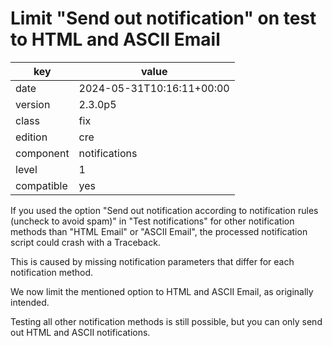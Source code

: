 [//]: # (werk v2)
# Limit "Send out notification" on test to HTML and ASCII Email

key        | value
---------- | ---
date       | 2024-05-31T10:16:11+00:00
version    | 2.3.0p5
class      | fix
edition    | cre
component  | notifications
level      | 1
compatible | yes

If you used the option "Send out notification according to notification rules
(uncheck to avoid spam)" in "Test notifications" for other notification methods
than "HTML Email" or "ASCII Email", the processed notification script could
crash with a Traceback.

This is caused by missing notification parameters that differ for each
notification method.

We now limit the mentioned option to HTML and ASCII Email, as originally
intended.

Testing all other notification methods is still possible, but you can only send
out HTML and ASCII notifications.
